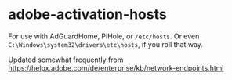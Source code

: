 # adobe-activation-hosts

For use with AdGuardHome, PiHole, or ``/etc/hosts``. Or even ``C:\Windows\system32\drivers\etc\hosts``, if you roll that way.

Updated somewhat frequently from https://helpx.adobe.com/de/enterprise/kb/network-endpoints.html

